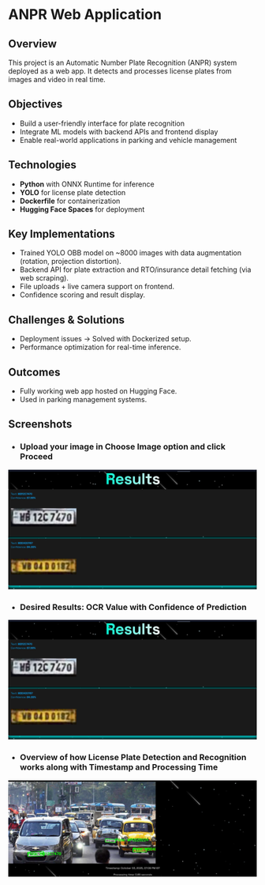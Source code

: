 # ANPR Web Application

## Overview
This project is an Automatic Number Plate Recognition (ANPR) system deployed as a web app. It detects and processes license plates from images and video in real time.

## Objectives
- Build a user-friendly interface for plate recognition  
- Integrate ML models with backend APIs and frontend display  
- Enable real-world applications in parking and vehicle management  

## Technologies
- **Python** with ONNX Runtime for inference  
- **YOLO** for license plate detection  
- **Dockerfile** for containerization  
- **Hugging Face Spaces** for deployment  

## Key Implementations
- Trained YOLO OBB model on ~8000 images with data augmentation (rotation, projection distortion).  
- Backend API for plate extraction and RTO/insurance detail fetching (via web scraping).  
- File uploads + live camera support on frontend.  
- Confidence scoring and result display.  

## Challenges & Solutions
- Deployment issues → Solved with Dockerized setup.  
- Performance optimization for real-time inference.  

## Outcomes
- Fully working web app hosted on Hugging Face.  
- Used in parking management systems.  

## Screenshots
- ### Upload your image in **Choose Image** option and click **Proceed**
![Project Interface](images\Web-app-results-1.png)
- ### Desired Results: **OCR Value** with **Confidence of Prediction**
![ANPR web app detecting multiple plates](images/Web-app-results-1.png)  
- ### Overview of how License Plate Detection and Recognition works along with Timestamp and Processing Time 
![Batch processing results from web app](images/Web-app-results-2.png)  
